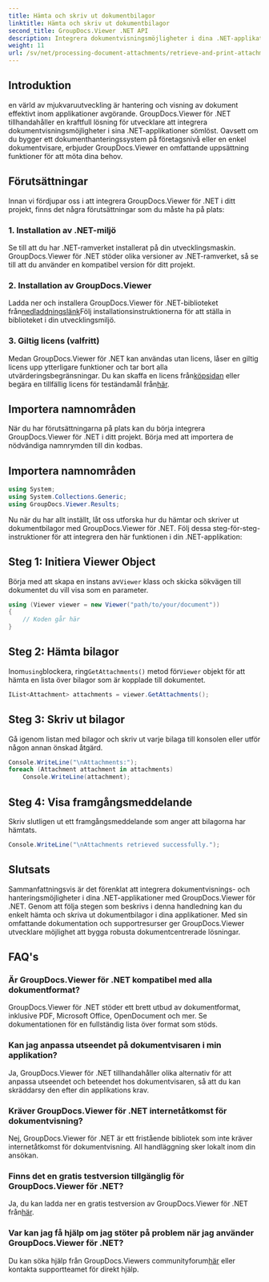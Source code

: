 ```yaml
---
title: Hämta och skriv ut dokumentbilagor
linktitle: Hämta och skriv ut dokumentbilagor
second_title: GroupDocs.Viewer .NET API
description: Integrera dokumentvisningsmöjligheter i dina .NET-applikationer sömlöst med GroupDocs.Viewer för .NET. Hämta och skriv ut dokumentbilagor utan ansträngning.
weight: 11
url: /sv/net/processing-document-attachments/retrieve-and-print-attachments/
---
```

## Introduktion
en värld av mjukvaruutveckling är hantering och visning av dokument effektivt inom applikationer avgörande. GroupDocs.Viewer för .NET tillhandahåller en kraftfull lösning för utvecklare att integrera dokumentvisningsmöjligheter i sina .NET-applikationer sömlöst. Oavsett om du bygger ett dokumenthanteringssystem på företagsnivå eller en enkel dokumentvisare, erbjuder GroupDocs.Viewer en omfattande uppsättning funktioner för att möta dina behov.
## Förutsättningar
Innan vi fördjupar oss i att integrera GroupDocs.Viewer för .NET i ditt projekt, finns det några förutsättningar som du måste ha på plats:
### 1. Installation av .NET-miljö
Se till att du har .NET-ramverket installerat på din utvecklingsmaskin. GroupDocs.Viewer för .NET stöder olika versioner av .NET-ramverket, så se till att du använder en kompatibel version för ditt projekt.
### 2. Installation av GroupDocs.Viewer
 Ladda ner och installera GroupDocs.Viewer för .NET-biblioteket från[nedladdningslänk](https://releases.groupdocs.com/viewer/net/)Följ installationsinstruktionerna för att ställa in biblioteket i din utvecklingsmiljö.
### 3. Giltig licens (valfritt)
 Medan GroupDocs.Viewer för .NET kan användas utan licens, låser en giltig licens upp ytterligare funktioner och tar bort alla utvärderingsbegränsningar. Du kan skaffa en licens från[köpsidan](https://purchase.groupdocs.com/buy) eller begära en tillfällig licens för teständamål från[här](https://purchase.groupdocs.com/temporary-license/).

## Importera namnområden
När du har förutsättningarna på plats kan du börja integrera GroupDocs.Viewer för .NET i ditt projekt. Börja med att importera de nödvändiga namnrymden till din kodbas.
## Importera namnområden
```csharp
using System;
using System.Collections.Generic;
using GroupDocs.Viewer.Results;
```

Nu när du har allt inställt, låt oss utforska hur du hämtar och skriver ut dokumentbilagor med GroupDocs.Viewer för .NET. Följ dessa steg-för-steg-instruktioner för att integrera den här funktionen i din .NET-applikation:
## Steg 1: Initiera Viewer Object
 Börja med att skapa en instans av`Viewer` klass och skicka sökvägen till dokumentet du vill visa som en parameter.
```csharp
using (Viewer viewer = new Viewer("path/to/your/document"))
{
    // Koden går här
}
```
## Steg 2: Hämta bilagor
 Inom`using`blockera, ring`GetAttachments()` metod för`Viewer` objekt för att hämta en lista över bilagor som är kopplade till dokumentet.
```csharp
IList<Attachment> attachments = viewer.GetAttachments();
```
## Steg 3: Skriv ut bilagor
Gå igenom listan med bilagor och skriv ut varje bilaga till konsolen eller utför någon annan önskad åtgärd.
```csharp
Console.WriteLine("\nAttachments:");
foreach (Attachment attachment in attachments)
    Console.WriteLine(attachment);
```
## Steg 4: Visa framgångsmeddelande
Skriv slutligen ut ett framgångsmeddelande som anger att bilagorna har hämtats.
```csharp
Console.WriteLine("\nAttachments retrieved successfully.");
```

## Slutsats
Sammanfattningsvis är det förenklat att integrera dokumentvisnings- och hanteringsmöjligheter i dina .NET-applikationer med GroupDocs.Viewer för .NET. Genom att följa stegen som beskrivs i denna handledning kan du enkelt hämta och skriva ut dokumentbilagor i dina applikationer. Med sin omfattande dokumentation och supportresurser ger GroupDocs.Viewer utvecklare möjlighet att bygga robusta dokumentcentrerade lösningar.
## FAQ's
### Är GroupDocs.Viewer för .NET kompatibel med alla dokumentformat?
GroupDocs.Viewer för .NET stöder ett brett utbud av dokumentformat, inklusive PDF, Microsoft Office, OpenDocument och mer. Se dokumentationen för en fullständig lista över format som stöds.
### Kan jag anpassa utseendet på dokumentvisaren i min applikation?
Ja, GroupDocs.Viewer för .NET tillhandahåller olika alternativ för att anpassa utseendet och beteendet hos dokumentvisaren, så att du kan skräddarsy den efter din applikations krav.
### Kräver GroupDocs.Viewer för .NET internetåtkomst för dokumentvisning?
Nej, GroupDocs.Viewer för .NET är ett fristående bibliotek som inte kräver internetåtkomst för dokumentvisning. All handläggning sker lokalt inom din ansökan.
### Finns det en gratis testversion tillgänglig för GroupDocs.Viewer för .NET?
 Ja, du kan ladda ner en gratis testversion av GroupDocs.Viewer för .NET från[här](https://releases.groupdocs.com/).
### Var kan jag få hjälp om jag stöter på problem när jag använder GroupDocs.Viewer för .NET?
 Du kan söka hjälp från GroupDocs.Viewers communityforum[här](https://forum.groupdocs.com/c/viewer/9) eller kontakta supportteamet för direkt hjälp.